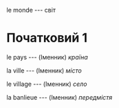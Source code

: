 le monde --- світ



# Початковий 1
le pays --- (Іменник)
*країна*



la ville --- (Іменник)
*місто*



le village --- (Іменник)
*село*



la banlieue --- (Іменник)
*передмістя*